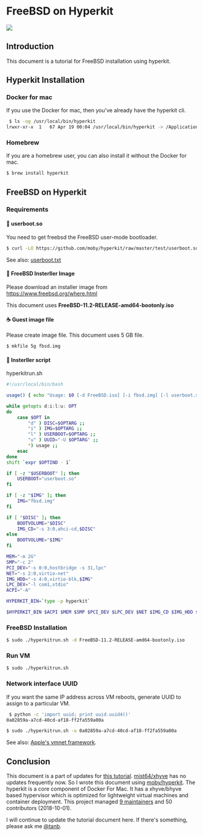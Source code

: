# FreeBSD on Hyperkit

![](/assets/article/1538132080.png)

## Introduction

This document is a tutorial for FreeBSD installation using hyperkit.

## Hyperkit Installation

### Docker for mac

If you use the Docker for mac, then you've already have the hyperkit cli.

```bash
 $ ls -og /usr/local/bin/hyperkit
lrwxr-xr-x  1   67 Apr 19 00:04 /usr/local/bin/hyperkit -> /Applications/Docker.app/Contents/Resources/bin/com.docker.hyperkit
```

### Homebrew

If you are a homebrew user, you can also install it without the Docker for mac.

```bash
$ brew install hyperkit
```

## FreeBSD on Hyperkit

### Requirements

#### 🧀 userboot.so
You need to get freebsd the FreeBSD user-mode bootloader.

```bash
$ curl -LO https://github.com/moby/hyperkit/raw/master/test/userboot.so
```

See also: [userboot.txt](https://github.com/moby/hyperkit/blob/master/test/userboot.txt)

#### 🍕 FreeBSD Insterller Image

Please download an installer image from https://www.freebsd.org/where.html

This document uses **FreeBSD-11.2-RELEASE-amd64-bootonly.iso**

#### ☕️ Guest image file

Please create image file. This document uses 5 GB file.

```bash
$ mkfile 5g fbsd.img
```

#### 🍗 Insterller script

hyperkitrun.sh

```bash
#!/usr/local/bin/bash

usage() { echo "Usage: $0 [-d FreeBSD.iso] [-i fbsd.img] [-l userboot.so] [-u UUID]" 1>&2; exit 1; }

while getopts d:i:l:u: OPT
do
    case $OPT in
        "d" ) DISC=$OPTARG ;;
        "i" ) IMG=$OPTARG ;;
        "l" ) USERBOOT=$OPTARG ;;
        "u" ) UUID="-U $OPTARG" ;;
        *) usage ;;
    esac
done
shift `expr $OPTIND - 1`

if [ -z "$USERBOOT" ]; then
    USERBOOT="userboot.so"
fi

if [ -z "$IMG" ]; then
    IMG="fbsd.img"
fi

if [ "$DISC" ]; then
    BOOTVOLUME="$DISC"
    IMG_CD="-s 3:0,ahci-cd,$DISC"
else
    BOOTVOLUME="$IMG"
fi

MEM="-m 2G"
SMP="-c 2"
PCI_DEV="-s 0:0,hostbridge -s 31,lpc"
NET="-s 2:0,virtio-net"
IMG_HDD="-s 4:0,virtio-blk,$IMG"
LPC_DEV="-l com1,stdio"
ACPI="-A"

HYPERKIT_BIN=`type -p hyperkit`

$HYPERKIT_BIN $ACPI $MEM $SMP $PCI_DEV $LPC_DEV $NET $IMG_CD $IMG_HDD $UUID -f fbsd,$USERBOOT,$BOOTVOLUME
```

### FreeBSD Installation

```bash
$ sudo ./hyperkitrun.sh -d FreeBSD-11.2-RELEASE-amd64-bootonly.iso
```

### Run VM

```bash
$ sudo ./hyperkitrun.sh
```

### Network interface UUID

If you want the same IP address across VM reboots, generate UUID to assign to a particular VM.

```bash
 $ python -c 'import uuid; print uuid.uuid4()'
0a02859a-a7cd-40cd-af18-ff2fa559a00a
```

```bash
$ sudo ./hyperkitrun.sh -u 0a02859a-a7cd-40cd-af18-ff2fa559a00a
```

See also: [Apple's vmnet framework](https://developer.apple.com/documentation/vmnet).

## Conclusion

This document is a part of updates for [this tutorial](https://gist.github.com/tanb/f8fefa22332edc7a641d). [mist64/xhyve](https://github.com/mist64/xhyve) has no updates frequently now. So I wrote this document using [moby/hyperkit](https://github.com/moby/hyperkit). The hyperkit is a core component of Docker For Mac. It has a xhyve/bhyve based hypervisor which is optimized for lightweight virtual machines and container deployment. This project managed [9 maintainers](https://github.com/moby/hyperkit/blob/master/MAINTAINERS) and 50 contributors (2018-10-01).

I will continue to update the tutorial document here. If there's something, please ask me [@tanb](https://twitter.com/tanb).
